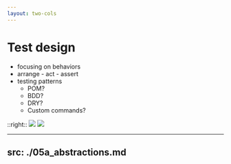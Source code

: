 ```yaml
---
layout: two-cols
---
```


# Test design

- focusing on behaviors
- arrange - act - assert
- testing patterns
  - POM?
  - BDD?
  - DRY?
  - Custom commands?


::right::
<img src="/images/project_1.png" class="w-80 my-15" />
<img src="/images/aaa.png" class="w-80 mt-10" />

<style>
.slidev-layout li {
  font-size: 1.7rem;
}
.slidev-layout ul {
  padding-top: 10%;
}
.slidev-layout ul li ul li {
  font-size: 1.2rem;
}
</style>

<!--
- one question that’s going to be important as you scale your project is how do you design each individual test - building block of your whole test project - **so let’s talk about that for a moment**

- focus on behaviors

- quoting Kent C. Dodds - The more your tests resemble the way your software is used, the more confidence they can give you.
- as you scale up, your tests are going to resemble user stories, and you can organize those user stories into folders as shown in a picture

- another thing that’s going to become more important as your project scales up, is the pattern of your individual test
- I highly recommend using the arrange act assert pattern
- in Cypress you can put your "arrange" part in before or beforeEach block and group those tests that have the same test setup

- then finally, there’s the question of testing patterns - POM, Custom commands, BDD,... - which one is the best?
- many of you might have read that you should not use POM with Cypress and instead use App actions
- the problem is, no one really knows what app actions are
- the underlying problem of the question "should I use POM" is - how do I make abstractions in my project and make sure that as the project scales up, I don’t end up refactoring my whole project every month

- and it is a very good question, that you should ask early - the only problem with that question is that at the time you are asking it, you might not gave all the information
- you may have heard about the "DRY" principle - don’t repeat yourself, and that’s what POM is all about
- and it’s hard to say if POM is good or bad or that DRY principle is good or bad - my advise here is (and it might come of weird being said at "Cypress at scale" webinar) Don’t try to optimize too early
- if you optimize too early, it might be just you guessing what may happen in the future
- so let’s be more specific, because I’d like to show you how this premature optimization usually happens
-->

---
src: ./05a_abstractions.md
---
